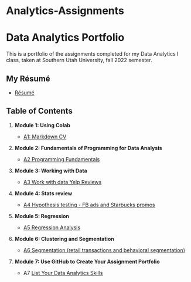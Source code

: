 # Analytics-Assignments
# Data Analytics Portfolio
This is a portfolio of the assignments completed for my Data Analytics I class, taken at Southern Utah University, fall 2022 semester. 

## My Résumé
- [Résumé](https://colab.research.google.com/drive/1DusaRS8IvtU1bJByxOiQwQS19TQ9w2Qj?usp=share_link)

## Table of Contents
1. **Module 1: Using Colab**
   - [A1: Markdown CV](https://colab.research.google.com/drive/1DusaRS8IvtU1bJByxOiQwQS19TQ9w2Qj?usp=share_link)
   
2. **Module 2: Fundamentals of Programming for Data Analysis**
   - [A2 Programming Fundamentals](https://colab.research.google.com/drive/1yWdTOsuO4pEpQ_RwxixYsfY8k1-fT0Nk?usp=share_link)
   
3. **Module 3: Working with Data**
   - [A3 Work with data Yelp Reviews](https://colab.research.google.com/drive/1glwiaPrme5d5XIMSeawDo5ZhgD8D3W5o?usp=share_link)
  
4. **Module 4: Stats review**
   - [A4 Hypothesis testing - FB ads and Starbucks promos](https://colab.research.google.com/drive/1m3fCD2QfNvjEwZwilWCknRh7R5aDfKyw?usp=share_link)

5. **Module 5: Regression**
   - [A5 Regression Analysis](https://colab.research.google.com/drive/10JU_-NExVLSklbPl6Qf3DxQ4NUZw9May?usp=share_link)

6. **Module 6: Clustering and Segmentation**
   - [A6 Segmentation (retail transactions and behavioral segmentation)](https://colab.research.google.com/drive/1FJZNP1LvPb9pe2z0PPUBFWyYXU5AEjeF?usp=share_link)
   
7. **Module 7: Use GitHub to Create Your Assignment Portfolio**
    - A7 [List Your Data Analytics Skills](https://github.com/alexanderresearch/Analytics/edit/main/README.md)
  

